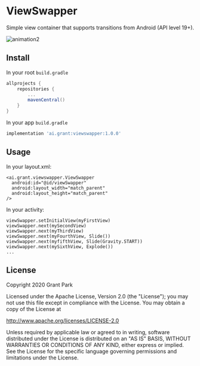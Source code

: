 # ViewSwapper
Simple view container that supports transitions from Android (API level 19+).

![animation2](https://user-images.githubusercontent.com/8159855/134946352-6060917b-fe54-4cec-b3df-51a781dcf04c.gif)

## Install
In your root `build.gradle`
```groovy
allprojects {
    repositories {
        ...
        mavenCentral()
    }
}
```
In your app `build.gradle`
```groovy
implementation 'ai.grant:viewswapper:1.0.0'
```

## Usage
In your layout.xml:
```
<ai.grant.viewswapper.ViewSwapper
  android:id="@id/viewSwapper"
  android:layout_width="match_parent"
  android:layout_height="match_parent"
/>
```
In your activity:
```
viewSwapper.setInitialView(myFirstView)
viewSwapper.next(mySecondView)
viewSwapper.next(myThirdView)
viewSwapper.next(myFourthView, Slide())
viewSwapper.next(myfifthView, Slide(Gravity.START))
viewSwapper.next(mySixthView, Explode())
...
```
## License

Copyright 2020 Grant Park

Licensed under the Apache License, Version 2.0 (the "License");
you may not use this file except in compliance with the License.
You may obtain a copy of the License at

   http://www.apache.org/licenses/LICENSE-2.0

Unless required by applicable law or agreed to in writing, software
distributed under the License is distributed on an "AS IS" BASIS,
WITHOUT WARRANTIES OR CONDITIONS OF ANY KIND, either express or implied.
See the License for the specific language governing permissions and
limitations under the License.

